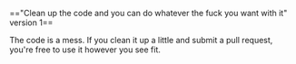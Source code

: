 =="Clean up the code and you can do whatever the fuck you want with it" version 1==

The code is a mess. If you clean it up a little and submit a pull request, you're free to use it however you see fit.
